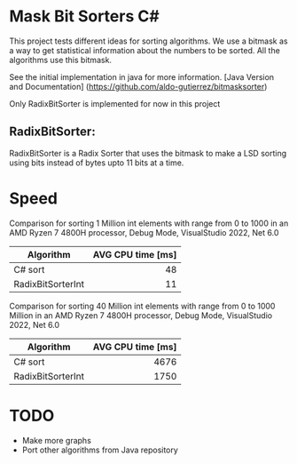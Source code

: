 # Mask Bit Sorters C#
This project tests different ideas for sorting algorithms.
We use a bitmask as a way to get statistical information about the numbers to be sorted.
All the algorithms use this bitmask.

See the initial implementation in java for more information.
[Java Version and Documentation] (https://github.com/aldo-gutierrez/bitmasksorter)

Only RadixBitSorter is implemented for now in this project

## RadixBitSorter:
RadixBitSorter is a Radix Sorter that uses the bitmask to make a LSD sorting using bits instead of bytes
upto 11 bits at a time.

# Speed
Comparison for sorting 1 Million int elements with range from 0 to 1000 in an AMD Ryzen 7 4800H processor,
Debug Mode, VisualStudio 2022, Net 6.0

| Algorithm         | AVG CPU time [ms] |
|-------------------|------------------:|
| C# sort           |                48 |
| RadixBitSorterInt |                11 |


Comparison for sorting 40 Million int elements with range from 0 to 1000 Million in an AMD Ryzen 7 4800H processor,
Debug Mode, VisualStudio 2022, Net 6.0


| Algorithm         | AVG CPU time [ms] |
|-------------------|------------------:|
| C# sort           |              4676 |
| RadixBitSorterInt |              1750 |

# TODO
- Make more graphs
- Port other algorithms from Java repository
